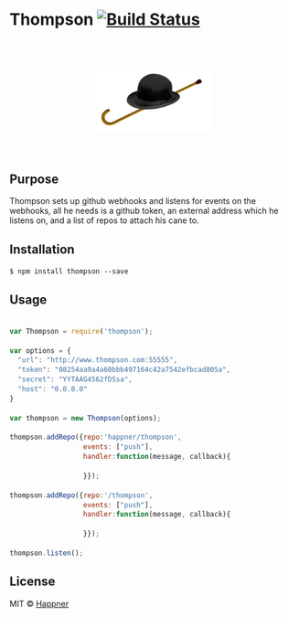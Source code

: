 # Thompson [![Build Status](https://travis-ci.org/happner/thompson.svg?branch=master)](https://travis-ci.org/happner/thompson)

<h1 align="center">
  <br>
  <img width="200" src="media/logo.png">
  <br>
  <br>
</h1>


## Purpose

Thompson sets up github webhooks and listens for events on the webhooks, all he needs is a github token, an external address which he listens on, and a list of repos to attach his cane to.

## Installation

```
$ npm install thompson --save
```

## Usage

```javascript

var Thompson = require('thompson');

var options = {
  "url": "http://www.thompson.com:55555",
  "token": "08254aa9a4a60bbb497164c42a7542efbcad805a",
  "secret": "YYTAAG4562fDSsa",
  "host": "0.0.0.0"
}

var thompson = new Thompson(options);

thompson.addRepo({repo:'happner/thompson',
                  events: ["push"],
                  handler:function(message, callback){

                  }});

thompson.addRepo({repo:'/thompson',
                  events: ["push"],
                  handler:function(message, callback){

                  }});

thompson.listen();

```


## License

MIT © [Happner](https://github.com/happner)
